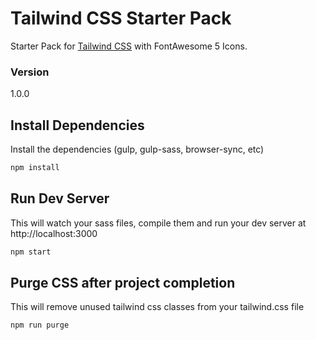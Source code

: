 # Tailwind CSS Starter Pack

Starter Pack for [Tailwind CSS](https://github.com/tailwindcss/tailwindcss) with FontAwesome 5 Icons.

### Version

1.0.0

## Install Dependencies

Install the dependencies (gulp, gulp-sass, browser-sync, etc)

```bash
npm install 
```

## Run Dev Server

This will watch your sass files, compile them and run your dev server at http://localhost:3000

```bash
npm start
```

## Purge CSS after project completion

This will remove unused tailwind css classes from your tailwind.css file

```bash
npm run purge
```